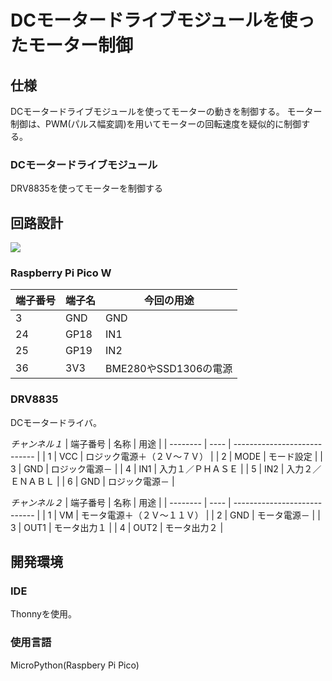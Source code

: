 # DCモータードライブモジュールを使ったモーター制御

## 仕様

DCモータードライブモジュールを使ってモーターの動きを制御する。
モーター制御は、PWM(パルス幅変調)を用いてモーターの回転速度を疑似的に制御する。

### DCモータードライブモジュール

DRV8835を使ってモーターを制御する

## 回路設計

![](image/11_drv8835.drawio.png)

### Raspberry Pi Pico W

| 端子番号 | 端子名 | 今回の用途            |
| -------- | ------ | --------------------- |
| 3        | GND    | GND                   |
| 24       | GP18   | IN1                   |
| 25       | GP19   | IN2                   |
| 36       | 3V3    | BME280やSSD1306の電源 |

### DRV8835

DCモータードライバ。

*チャンネル１*
| 端子番号 | 名称 | 用途                         |
| -------- | ---- | ---------------------------- |
| 1        | VCC  | ロジック電源＋（２Ｖ～７Ｖ） |
| 2        | MODE | モード設定                   |
| 3        | GND  | ロジック電源－               |
| 4        | IN1  | 入力１／ＰＨＡＳＥ           |
| 5        | IN2  | 入力２／ＥＮＡＢＬ           |
| 6        | GND  | ロジック電源－               |

*チャンネル２*
| 端子番号 | 名称 | 用途                         |
| -------- | ---- | ---------------------------- |
| 1        | VM   | モータ電源＋（２Ｖ～１１Ｖ） |
| 2        | GND  | モータ電源－                 |
| 3        | OUT1 | モータ出力１                 |
| 4        | OUT2 | モータ出力２                 |

## 開発環境

### IDE

Thonnyを使用。

### 使用言語

MicroPython(Raspbery Pi Pico)
